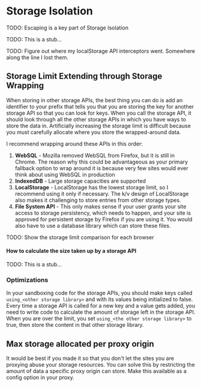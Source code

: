 # Storage Isolation

TODO: Escaping is a key part of Storage Isolation

TODO: This is a stub...

TODO: Figure out where my localStorage API interceptors went. Somewhere along the line I lost them.

## Storage Limit Extending through Storage Wrapping

When storing in other storage APIs, the best thing you can do is add an identifier to your prefix that tells you that you are storing the key for another storage API so that you can look for keys. When you call the storage API, it should look through all the other storage APIs in which you have ways to store the data in. Artificially increasing the storage limit is difficult because you must carefully allocate where you store the wrapped-around data.

I recommend wrapping around these APIs in this order:

1. **WebSQL** - Mozilla removed WebSQL from Firefox, but it is still in Chrome. The reason why this could be advantageous as your primary fallback option to wrap around it is because very few sites would ever think about using WebSQL in production
2. **IndexedDB** - Large storage capacities are supported
3. **LocalStorage** - LocalStorage has the lowest storage limit, so I recommend using it only if necessary. The k/v design of LocalStorage also makes it challenging to store entries from other storage types.
4. **File System API** - This only makes sense if your user grants your site access to storage persistency, which needs to happen, and your site is approved for persistent storage by Firefox if you are using it. You would also have to use a database library which can store these files.

TODO: Show the storage limit comparison for each browser

#### How to calculate the size taken up by a storage API

TODO: This is a stub...

### Optimizations

In your sandboxing code for the storage APIs, you should make keys called `using_<other storage library>` and with its values being initialized to false. Every time a storage API is called for a new key and a value gets added, you need to write code to calculate the amount of storage left in the storage API. When you are over the limit, you set `using_<the other storage library>` to true, then store the content in that other storage library.

## Max storage allocated per proxy origin

It would be best if you made it so that you don't let the sites you are proxying abuse your storage resources. You can solve this by restricting the amount of data a specific proxy origin can store. Make this available as a config option in your proxy.
